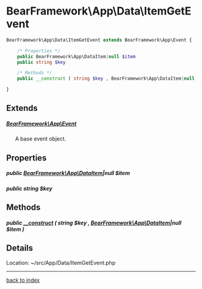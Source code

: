 # BearFramework\App\Data\ItemGetEvent

```php
BearFramework\App\Data\ItemGetEvent extends BearFramework\App\Event {

	/* Properties */
	public BearFramework\App\DataItem|null $item
	public string $key

	/* Methods */
	public __construct ( string $key , BearFramework\App\DataItem|null $item )

}
```

## Extends

##### [BearFramework\App\Event](bearframework.app.event.class.md)

&nbsp;&nbsp;&nbsp;&nbsp;&nbsp;&nbsp;A base event object.

## Properties

##### public [BearFramework\App\DataItem](bearframework.app.dataitem.class.md)|null $item

##### public string $key

## Methods

##### public [__construct](bearframework.app.data.itemgetevent.__construct.method.md) ( string $key , [BearFramework\App\DataItem](bearframework.app.dataitem.class.md)|null $item )

## Details

Location: ~/src/App/Data/ItemGetEvent.php

---

[back to index](index.md)

